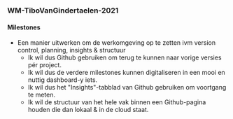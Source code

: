 ### WM-TiboVanGindertaelen-2021

#### Milestones
- Een manier uitwerken om de werkomgeving op te zetten ivm version control, planning, insights & structuur  
  - Ik wil dus Github gebruiken om terug te kunnen naar vorige versies pér project.  
  - Ik wil dus de verdere milestones kunnen digitaliseren in een mooi en nuttig dashboard-y iets.  
  - Ik wil dus het "Insights"-tabblad van Github gebruiken om voortgang te meten.  
  - Ik wil de structuur van het hele vak binnen een Github-pagina houden die dan lokaal & in de cloud staat.  
